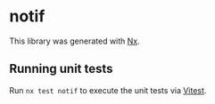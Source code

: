 # notif

This library was generated with [Nx](https://nx.dev).

## Running unit tests

Run `nx test notif` to execute the unit tests via [Vitest](https://vitest.dev/).
